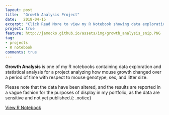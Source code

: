 ```yaml
---
layout: post
title:  "Growth Analysis Project"
date:   2018-04-15
excerpt: "Click Read More to view my R Notebook showing data exploration and analysis"
project: true
feature: http://jamocko.github.io/assets/img/growth_analysis_snip.PNG
tag:
- projects
- R notebook
comments: true
---
```


<b>Growth Analysis</b> is one of my R notebooks containing data exploration and statistical analysis for a project analyzing how mouse growth changed over a period of time with respect to mouse genotype, sex, and litter size.  

Please note that the data have been altered, and the results are reported in a vague fashion for the purposes of display in my portfolio, as the data are sensitive and not yet published.{: .notice}

<div markdown="0"><a href="http://juliemocko.com/notebooks/growth-analysis/" class="btn btn-info">View R Notebook</a></div> 


 
